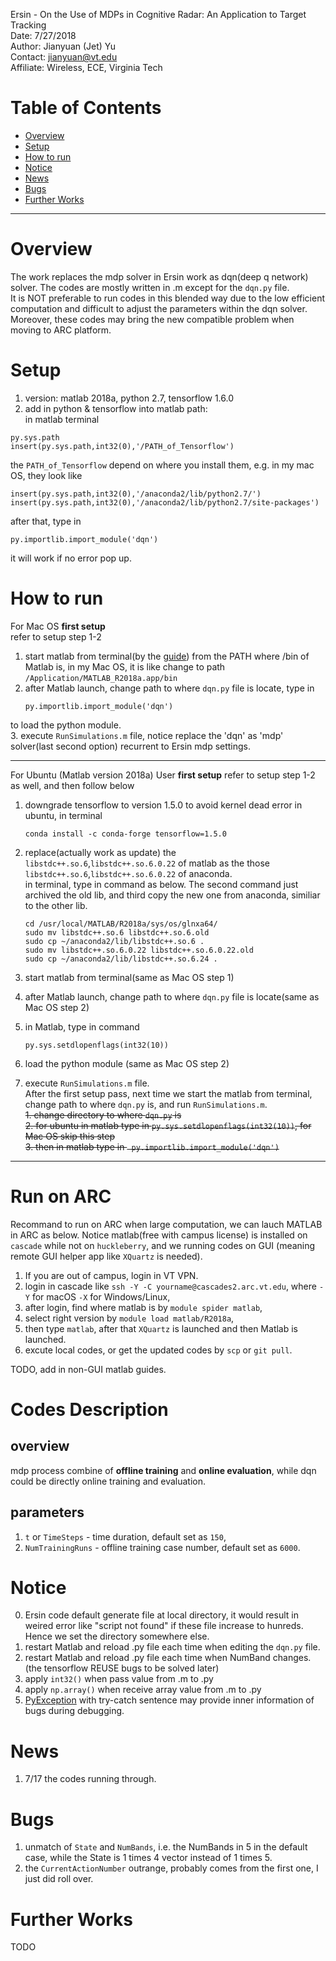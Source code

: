 Ersin - On the Use of MDPs in Cognitive Radar: An Application to Target Tracking  
Date: 7/27/2018  
Author: Jianyuan (Jet) Yu  
Contact: jianyuan@vt.edu   
Affiliate: Wireless, ECE, Virginia Tech


Table of Contents
=================

   * [Overview](#overview)
   * [Setup](#setup)
   * [How to run](#how-to-run)
   * [Notice](#notice)
   * [News](#news)
   * [Bugs](#bugs)
   * [Further Works](#further-works)

-------------------------------------------------------------------------
# Overview
The work replaces the mdp solver in Ersin work as dqn(deep q network) solver. The codes are mostly written in .m except for the ```dqn.py``` file.  
It is NOT preferable to run codes in this blended way due to the low efficient computation and difficult to adjust the parameters within the dqn solver. Moreover, these codes may bring the new compatible problem when moving to ARC platform.


# Setup
1. version: matlab 2018a, python 2.7, tensorflow 1.6.0
2. add in python & tensorflow into matlab path:  
in matlab terminal 
``` 
py.sys.path
insert(py.sys.path,int32(0),'/PATH_of_Tensorflow')
```  
the ```PATH_of_Tensorflow``` depend on where you install them, e.g. in my mac OS, they look like
```
insert(py.sys.path,int32(0),'/anaconda2/lib/python2.7/')
insert(py.sys.path,int32(0),'/anaconda2/lib/python2.7/site-packages')
```
after that, type in
```
py.importlib.import_module('dqn')
```
it will work if no error pop up.  







# How to run
For Mac OS **first setup**  
refer to setup step 1-2
1. start matlab from terminal(by the [guide](https://stackoverflow.com/questions/45733111/importing-tensorflow-in-matlab-via-python-interface)) from the PATH where /bin of Matlab is, in my Mac OS, it is like change to path ```/Application/MATLAB_R2018a.app/bin```
2. after Matlab launch, change path to where ```dqn.py``` file is locate, type in 
    ```
    py.importlib.import_module('dqn')
    ``` 
to load the python module.  
3. execute ```RunSimulations.m``` file, notice replace the 'dqn' as 'mdp' solver(last second option) recurrent to Ersin mdp settings.

---
For Ubuntu (Matlab version 2018a) User  **first setup** 
refer to setup step 1-2 as well, and then follow below  
1. downgrade tensorflow to version 1.5.0 to avoid kernel dead error in ubuntu, in terminal  
    ```
    conda install -c conda-forge tensorflow=1.5.0
    ```
2. replace(actually work as update) the ```libstdc++.so.6```,```libstdc++.so.6.0.22``` of matlab as the those ```libstdc++.so.6```,```libstdc++.so.6.0.22``` of anaconda.  
in terminal, type in command as below. The second command just archived the old lib, and third copy the new one from anaconda, similiar to the other lib.   
    ```
    cd /usr/local/MATLAB/R2018a/sys/os/glnxa64/
    sudo mv libstdc++.so.6 libstdc++.so.6.old
    sudo cp ~/anaconda2/lib/libstdc++.so.6 .
    sudo mv libstdc++.so.6.0.22 libstdc++.so.6.0.22.old
    sudo cp ~/anaconda2/lib/libstdc++.so.6.24 .
    ```

3. start matlab from terminal(same as Mac OS step 1)  
4. after Matlab launch, change path to where ```dqn.py``` file is locate(same as Mac OS step 2)
5. in Matlab, type in command
    ```
    py.sys.setdlopenflags(int32(10))
    ```
6. load the python module (same as Mac OS step 2)
7. execute ```RunSimulations.m``` file.  
After the first setup pass, next time we start the matlab from terminal, change path to  where ```dqn.py```  is, and run ```RunSimulations.m```.  
~~1. change directory to where ```dqn.py```  is~~  
~~2. for ubuntu in matlab type in  ```py.sys.setdlopenflags(int32(10))```, for Mac OS skip this step~~  
~~3. then in matlab type in  ``` py.importlib.import_module('dqn')```~~
-------------------------------------------------------------------------



# Run on ARC
Recommand to run on ARC when large computation, we can lauch MATLAB in ARC as below. Notice matlab(free with campus license) is installed on ```cascade``` while not on ```huckleberry```, and we running codes on GUI (meaning remote GUI helper app like ```XQuartz``` is needed).
1. If you are out of campus, login in VT VPN.
2. login in cascade like ```ssh -Y -C yourname@cascades2.arc.vt.edu```, where ```-Y``` for macOS ```-X```
for Windows/Linux,  
3. after login, find where matlab is by ```module spider matlab```,
4. select right version by ```module load matlab/R2018a```,
5. then type ```matlab```, after that ```XQuartz``` is launched and then Matlab is launched.
6. excute local codes, or get the updated codes by ```scp``` or ```git pull```.  

TODO, add in non-GUI matlab guides.

# Codes Description

## overview
mdp process combine of **offline training** and **online evaluation**, while dqn could be directly online training and evaluation.

## parameters
1. ```t``` or ```TimeSteps``` - time duration, default set as ```150```,
2. ```NumTrainingRuns``` -  offline training case number, default set as ```6000```.



# Notice
0. Ersin code default generate file at local directory, it would result in weired error like "script not found" if these file increase to hunreds. Hence we set the directory somewhere else.
1. restart Matlab and reload .py file each time when editing the ```dqn.py``` file.
2. restart Matlab and reload .py file each time when NumBand changes.(the tensorflow REUSE bugs to be solved later)
3. apply ```int32()``` when pass value from .m to .py
4. apply ```np.array()``` when receive array value from .m to .py
5. [PyException](https://www.mathworks.com/matlabcentral/answers/170466-python-from-2014b-matlab-debug-challanges-where-is-python-stdout-stderr) with try-catch sentence may provide inner information of bugs during debugging.

# News
1. 7/17 the codes running through.


# Bugs
1. unmatch of ```State``` and ```NumBands```, i.e. the NumBands in 5 in the default case, while the State is 1 times 4 vector instead of 1 times 5.
2. the ```CurrentActionNumber``` outrange, probably comes from the first one, I just did roll over.


# Further Works
TODO